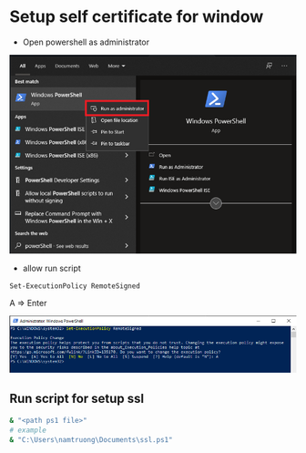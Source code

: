 # Setup self certificate for window
- Open powershell as administrator

![open powershell](https://github.com/namtruong95/dsoft-setup/blob/main/open-powershell.png?raw=true)

- allow run script
```bash
Set-ExecutionPolicy RemoteSigned
```
A => Enter

![allow exe ps script](https://github.com/namtruong95/dsoft-setup/blob/main/allow-execute-script.png?raw=true)

## Run script for setup ssl
```bash
& "<path ps1 file>"
# example
& "C:\Users\namtruong\Documents\ssl.ps1"
```
